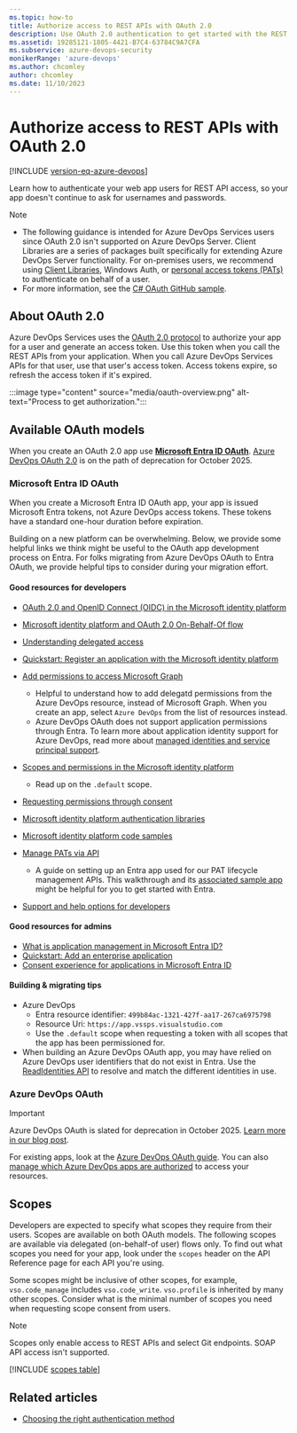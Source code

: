```yaml
---
ms.topic: how-to
title: Authorize access to REST APIs with OAuth 2.0
description: Use OAuth 2.0 authentication to get started with the REST APIs for Azure DevOps Services.
ms.assetid: 19285121-1805-4421-B7C4-63784C9A7CFA
ms.subservice: azure-devops-security
monikerRange: 'azure-devops'
ms.author: chcomley
author: chcomley
ms.date: 11/10/2023
---
```


# Authorize access to REST APIs with OAuth 2.0

[!INCLUDE [version-eq-azure-devops](../../../includes/version-eq-azure-devops.md)]

Learn how to authenticate your web app users for REST API access, so your app doesn't continue to ask for usernames and passwords.

> [!NOTE]
> - The following guidance is intended for Azure DevOps Services users since OAuth 2.0 isn't supported on Azure DevOps Server. Client Libraries are a series of packages built specifically for extending Azure DevOps Server functionality. For on-premises users, we recommend using [Client Libraries](../../concepts/dotnet-client-libraries.md), Windows Auth, or [personal access tokens (PATs)](../../../organizations/accounts/use-personal-access-tokens-to-authenticate.md) to authenticate on behalf of a user.
> - For more information, see the [C# OAuth GitHub sample](https://github.com/Microsoft/vsts-auth-samples/tree/master/OAuthWebSample).

## About OAuth 2.0

Azure DevOps Services uses the [OAuth 2.0 protocol](https://oauth.net/2/) to authorize your app for a user and generate an access token. Use this token when you call the REST APIs from your application. When you call Azure DevOps Services APIs for that user, use that user's access token. Access tokens expire, so refresh the access token if it's expired.

:::image type="content" source="media/oauth-overview.png" alt-text="Process to get authorization.":::

## Available OAuth models

When you create an OAuth 2.0 app use [**Microsoft Entra ID OAuth**](/azure/active-directory/fundamentals/auth-oauth2). [Azure DevOps OAuth 2.0](azure-devops-oauth.md) is on the path of deprecation for October 2025.

<a name='azure-active-directory-oauth'></a>

### Microsoft Entra ID OAuth

When you create a Microsoft Entra ID OAuth app, your app is issued Microsoft Entra tokens, not Azure DevOps access tokens. These tokens have a standard one-hour duration before expiration.

Building on a new platform can be overwhelming. Below, we provide some helpful links we think might be useful to the OAuth app development process on Entra. For folks migrating from Azure DevOps OAuth to Entra OAuth, we provide helpful tips to consider during your migration effort.

#### Good resources for developers
* [OAuth 2.0 and OpenID Connect (OIDC) in the Microsoft identity platform](/entra/identity-platform/v2-protocols)
* [Microsoft identity platform and OAuth 2.0 On-Behalf-Of flow](/entra/identity-platform/v2-oauth2-on-behalf-of-flow)
* [Understanding delegated access](/entra/identity-platform/delegated-access-primer) 
* [Quickstart: Register an application with the Microsoft identity platform](/entra/identity-platform/quickstart-register-app)
* [Add permissions to access Microsoft Graph](/entra/identity-platform/quickstart-configure-app-access-web-apis#add-permissions-to-access-microsoft-graph)
  * Helpful to understand how to add delegatd permissions from the Azure DevOps resource, instead of Microsoft Graph. When you create an app, select `Azure DevOps` from the list of resources instead.
  * Azure DevOps OAuth does not support application permissions through Entra. To learn more about application identity support for Azure DevOps, read more about [managed identities and service principal support](service-principal-managed-identity?view=azure-devops).
* [Scopes and permissions in the Microsoft identity platform](/entra/identity-platform/scopes-oidc)
  * Read up on the `.default` scope.
* [Requesting permissions through consent](/entra/identity-platform/consent-types-developer)

* [Microsoft identity platform authentication libraries](/entra/identity-platform/reference-v2-libraries)
* [Microsoft identity platform code samples](/entra/identity-platform/sample-v2-code?tabs=apptype)
* [Manage PATs via API](../../../organizations/accounts/manage-personal-access-tokens-via-api.md)
  * A guide on setting up an Entra app used for our PAT lifecycle management APIs. This walkthrough and its [associated sample app](https://github.com/microsoft/azure-devops-auth-samples/tree/master/PersonalAccessTokenAPIAppSample) might be helpful for you to get started with Entra.
* [Support and help options for developers](/entra/identity-platform/developer-support-help-options)

#### Good resources for admins
* [What is application management in Microsoft Entra ID?](https://learn.microsoft.com/en-us/entra/identity/enterprise-apps/what-is-application-management)
* [Quickstart: Add an enterprise application](https://learn.microsoft.com/en-us/entra/identity/enterprise-apps/add-application-portal)
* [Consent experience for applications in Microsoft Entra ID](https://learn.microsoft.com/en-us/entra/identity-platform/application-consent-experience)

#### Building & migrating tips
* Azure DevOps
  * Entra resource identifier: `499b84ac-1321-427f-aa17-267ca6975798`
  * Resource Uri: `https://app.vssps.visualstudio.com`
  * Use the `.default` scope when requesting a token with all scopes that the app has been permissioned for.
* When building an Azure DevOps OAuth app, you may have relied on Azure DevOps user identifiers that do not exist in Entra. Use the [ReadIdentities API](https://learn.microsoft.com//rest/api/azure/devops/ims/identities/read-identities) to resolve and match the different identities in use.


### Azure DevOps OAuth

> [!IMPORTANT]
> Azure DevOps OAuth is slated for deprecation in October 2025. [Learn more in our blog post](https://devblogs.microsoft.com/devops/?p=69491).

For existing apps, look at the [Azure DevOps OAuth guide](./azure-devops-oauth.md). You can also [manage which Azure DevOps apps are authorized](../../../organizations/settings/manage-authorizations.md) to access your resources.


## Scopes

Developers are expected to specify what scopes they require from their users. Scopes are available on both OAuth models. The following scopes are available via delegated (on-behalf-of user) flows only.
To find out what scopes you need for your app, look under the `scopes` header on the API Reference page for each API you're using. 

Some scopes might be inclusive of other scopes, for example, `vso.code_manage` includes `vso.code_write`. `vso.profile` is inherited by many other scopes. Consider what is the minimal number of scopes you need when requesting scope consent from users.

> [!NOTE]
> Scopes only enable access to REST APIs and select Git endpoints. SOAP API access isn't supported.

[!INCLUDE [scopes table](../../includes/scopes.md)]

## Related articles

* [Choosing the right authentication method](authentication-guidance.md)

